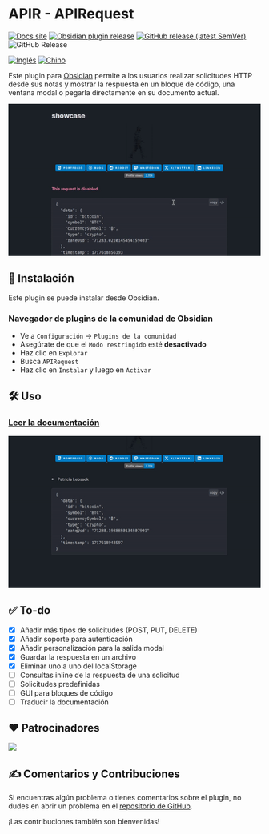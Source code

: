 # APIR - APIRequest

[![Docs site](https://img.shields.io/badge/docs-GitHub_Pages-blue?style=flat-square)](https://rooyca.github.io/obsidian-api-request/)
[![Obsidian plugin release](https://img.shields.io/badge/Obsidian%20plugin%20release-purple?logo=obsidian&style=flat-square)](https://obsidian.md/plugins?id=api-request)
[![GitHub release (latest SemVer)](https://img.shields.io/github/v/release/rooyca/obsidian-api-request?logo=github&color=ee8449&style=flat-square)](https://github.com/rooyca/obsidian-api-request/releases/latest)
<img alt="GitHub Release" src="https://img.shields.io/github/downloads/rooyca/obsidian-api-request/total?logo=github&&color=ee8449&style=flat-square">

[![Inglés](https://img.shields.io/badge/Inglés-8A2BE2)](README.md)
[![Chino](https://img.shields.io/badge/Chino-8A2BE2)](README.zh.md)

Este plugin para [Obsidian](https://obsidian.md/) permite a los usuarios realizar solicitudes HTTP desde sus notas y mostrar la respuesta en un bloque de código, una ventana modal o pegarla directamente en su documento actual.

![req_img](showcase_1.gif)

## 🚀 Instalación

Este plugin se puede instalar desde Obsidian.

### Navegador de plugins de la comunidad de Obsidian

- Ve a `Configuración` -> `Plugins de la comunidad`
- Asegúrate de que el `Modo restringido` esté **desactivado**
- Haz clic en `Explorar`
- Busca `APIRequest`
- Haz clic en `Instalar` y luego en `Activar`

## 🛠️ Uso

### [Leer la documentación](https://rooyca.github.io/obsidian-api-request/)

![showcase](showcase_2.gif)

## ✅ To-do

- [x] Añadir más tipos de solicitudes (POST, PUT, DELETE)
- [x] Añadir soporte para autenticación
- [x] Añadir personalización para la salida modal
- [x] Guardar la respuesta en un archivo
- [x] Eliminar uno a uno del localStorage
- [ ] Consultas inline de la respuesta de una solicitud
- [ ] Solicitudes predefinidas
- [ ] GUI para bloques de código
- [ ] Traducir la documentación

## ❤️ Patrocinadores

<a href="https://github.com/tlwt"><img src="https://github.com/tlwt.png" width="40px" /></a>

## ✍️ Comentarios y Contribuciones

Si encuentras algún problema o tienes comentarios sobre el plugin, no dudes en abrir un problema en el [repositorio de GitHub](https://github.com/Rooyca/obsidian-api-request). 

¡Las contribuciones también son bienvenidas!